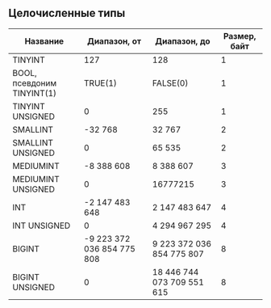 ## Целочисленные типы
| Название | Диапазон, от | Диапазон, до | Размер, байт |
---------- | ------------ | ------------ | -------------|
| TINYINT |127 |128 | 1 |
| BOOL, псевдоним TINYINT(1) | TRUE(1) | FALSE(0) | 1 |
| TINYINT UNSIGNED | 0 | 255 | 1 |
| SMALLINT | -32 768 | 32 767 | 2 |
| SMALLINT UNSIGNED | 0 | 65 535 | 2 |
| MEDIUMINT | -8 388 608 | 8 388 607 | 3 |
| MEDIUMINT UNSIGNED | 0 | 16777215 | 3 |
| INT | -2 147 483 648 | 2 147 483 647 | 4 |
| INT UNSIGNED | 0 | 4 294 967 295 | 4 |
| BIGINT | -9 223 372 036 854 775 808 | 9 223 372 036 854 775 807 | 8 |
| BIGINT UNSIGNED | 0 | 18 446 744 073 709 551 615 | 8 |